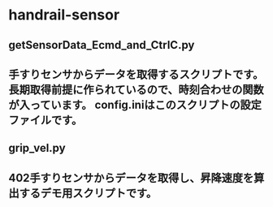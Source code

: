 # handrail-sensor

<h2>getSensorData_Ecmd_and_CtrlC.py<h2>
手すりセンサからデータを取得するスクリプトです。
長期取得前提に作られているので、時刻合わせの関数が入っています。
config.iniはこのスクリプトの設定ファイルです。
  
<h2>grip_vel.py<h2>
402手すりセンサからデータを取得し、昇降速度を算出するデモ用スクリプトです。
